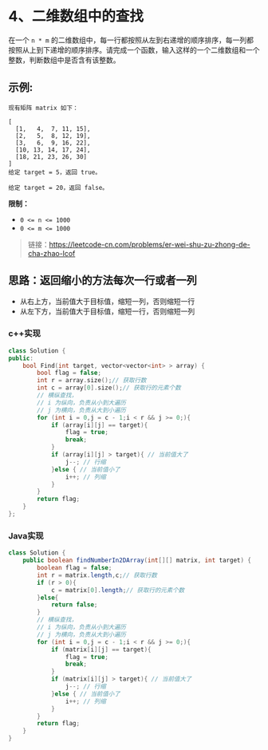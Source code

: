 # 4、二维数组中的查找
在一个 `n * m` 的二维数组中，每一行都按照从左到右递增的顺序排序，每一列都按照从上到下递增的顺序排序。请完成一个函数，输入这样的一个二维数组和一个整数，判断数组中是否含有该整数。

## 示例:
```
现有矩阵 matrix 如下：

[
  [1,   4,  7, 11, 15],
  [2,   5,  8, 12, 19],
  [3,   6,  9, 16, 22],
  [10, 13, 14, 17, 24],
  [18, 21, 23, 26, 30]
]
给定 target = 5，返回 true。

给定 target = 20，返回 false。
```

**限制：**

- `0 <= n <= 1000`
- `0 <= m <= 1000`

> 链接：https://leetcode-cn.com/problems/er-wei-shu-zu-zhong-de-cha-zhao-lcof


## 思路：返回缩小的方法每次一行或者一列
* 从右上方，当前值大于目标值，缩短一列，否则缩短一行
* 从左下方，当前值大于目标值，缩短一行，否则缩短一列

### c++实现
```cpp
class Solution {
public:
    bool Find(int target, vector<vector<int> > array) {
        bool flag = false;
        int r = array.size();// 获取行数
        int c = array[0].size();// 获取行的元素个数
        // 横纵查找，
        // i 为纵向，负责从小到大遍历
        // j 为横向，负责从大到小遍历
        for (int i = 0,j = c - 1;i < r && j >= 0;){
            if (array[i][j] == target){
                flag = true;
                break;
            }
            if (array[i][j] > target){ // 当前值大了
                j--; // 行缩
            }else { // 当前值小了
                i++; // 列缩 
            }
        }
        return flag;
    }
};

```
### Java实现
```Java
class Solution {
    public boolean findNumberIn2DArray(int[][] matrix, int target) {
        boolean flag = false;
        int r = matrix.length,c;// 获取行数
        if (r > 0){
            c = matrix[0].length;// 获取行的元素个数
        }else{
            return false;
        }
        // 横纵查找，
        // i 为纵向，负责从小到大遍历
        // j 为横向，负责从大到小遍历
        for (int i = 0,j = c - 1;i < r && j >= 0;){
            if (matrix[i][j] == target){
                flag = true;
                break;
            }
            if (matrix[i][j] > target){ // 当前值大了
                j--; // 行缩
            }else { // 当前值小了
                i++; // 列缩 
            }
        }
        return flag;
    }
}
```
